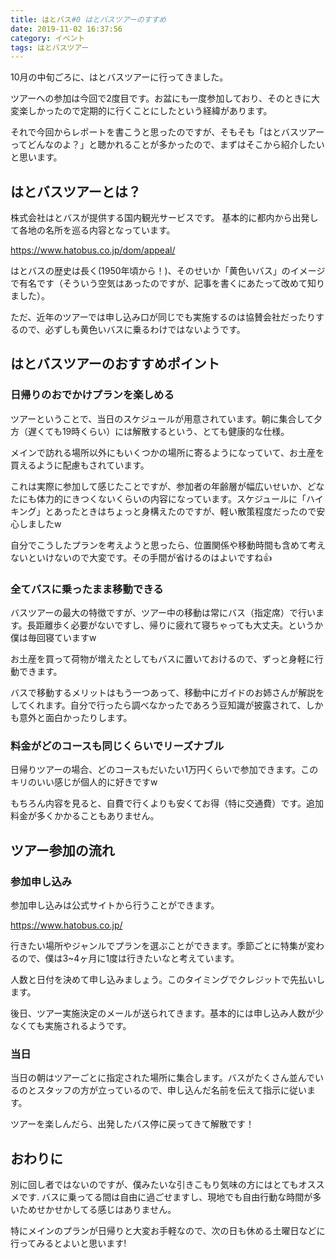 ```yaml
---
title: はとバス#0 はとバスツアーのすすめ
date: 2019-11-02 16:37:56
category: イベント
tags: はとバスツアー
---
```


10月の中旬ごろに、はとバスツアーに行ってきました。

ツアーへの参加は今回で2度目です。お盆にも一度参加しており、そのときに大変楽しかったので定期的に行くことにしたという経緯があります。

それで今回からレポートを書こうと思ったのですが、そもそも「はとバスツアーってどんなのよ？」と聴かれることが多かったので、まずはそこから紹介したいと思います。

<!-- more -->

## はとバスツアーとは？

株式会社はとバスが提供する国内観光サービスです。
基本的に都内から出発して各地の名所を巡る内容となっています。

https://www.hatobus.co.jp/dom/appeal/

はとバスの歴史は長く(1950年頃から！)、そのせいか「黄色いバス」のイメージで有名です（そういう空気はあったのですが、記事を書くにあたって改めて知りました）。

ただ、近年のツアーでは申し込み口が同じでも実施するのは協賛会社だったりするので、必ずしも黄色いバスに乗るわけではないようです。

## はとバスツアーのおすすめポイント

<h3>日帰りのおでかけプランを楽しめる</h3>
ツアーということで、当日のスケジュールが用意されています。朝に集合して夕方（遅くても19時くらい）には解散するという、とても健康的な仕様。

メインで訪れる場所以外にもいくつかの場所に寄るようになっていて、お土産を買えるように配慮もされています。

これは実際に参加して感じたことですが、参加者の年齢層が幅広いせいか、どなたにも体力的にきつくないくらいの内容になっています。スケジュールに「ハイキング」とあったときはちょっと身構えたのですが、軽い散策程度だったので安心しましたw

自分でこうしたプランを考えようと思ったら、位置関係や移動時間も含めて考えないといけないので大変です。その手間が省けるのはよいですね👍
<h3>全てバスに乗ったまま移動できる</h3>
バスツアーの最大の特徴ですが、ツアー中の移動は常にバス（指定席）で行います。長距離歩く必要がないですし、帰りに疲れて寝ちゃっても大丈夫。というか僕は毎回寝ていますw

お土産を買って荷物が増えたとしてもバスに置いておけるので、ずっと身軽に行動できます。

バスで移動するメリットはもう一つあって、移動中にガイドのお姉さんが解説をしてくれます。自分で行ったら調べなかったであろう豆知識が披露されて、しかも意外と面白かったりします。
<h3>料金がどのコースも同じくらいでリーズナブル</h3>
日帰りツアーの場合、どのコースもだいたい1万円くらいで参加できます。このキリのいい感じが個人的に好きですw

もちろん内容を見ると、自費で行くよりも安くてお得（特に交通費）です。追加料金が多くかかることもありません。

## ツアー参加の流れ

<h3>参加申し込み</h3>
参加申し込みは公式サイトから行うことができます。

https://www.hatobus.co.jp/

行きたい場所やジャンルでプランを選ぶことができます。季節ごとに特集が変わるので、僕は3~4ヶ月に1度は行きたいなと考えています。

人数と日付を決めて申し込みましょう。このタイミングでクレジットで先払いします。

後日、ツアー実施決定のメールが送られてきます。基本的には申し込み人数が少なくても実施されるようです。
<h3>当日</h3>
当日の朝はツアーごとに指定された場所に集合します。バスがたくさん並んでいるのとスタッフの方が立っているので、申し込んだ名前を伝えて指示に従います。

ツアーを楽しんだら、出発したバス停に戻ってきて解散です！

## おわりに

別に回し者ではないのですが、僕みたいな引きこもり気味の方にはとてもオススメです.
バスに乗ってる間は自由に過ごせますし、現地でも自由行動な時間が多いためせかせかしてる感じはありません。

特にメインのプランが日帰りと大変お手軽なので、次の日も休める土曜日などに行ってみるとよいと思います!